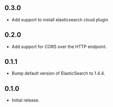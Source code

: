 ## 0.3.0

- Add support to install elasticsearch cloud plugin

## 0.2.0

- Add support for CORS over the HTTP endpoint.

## 0.1.1

- Bump default version of ElasticSearch to 1.4.4.

## 0.1.0

- Initial release.
